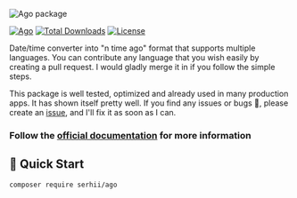 ![Ago package](https://serhii.io/storage/other/ago.png)

[![Ago](https://github.com/SerhiiCho/ago/actions/workflows/php.yml/badge.svg?branch=main)](https://github.com/SerhiiCho/ago/actions/workflows/php.yml)
[![Total Downloads](https://poser.pugx.org/serhii/ago/downloads)](https://packagist.org/packages/serhii/ago)
[![License](https://poser.pugx.org/serhii/ago/license)](https://packagist.org/packages/serhii/ago)

Date/time converter into "n time ago" format that supports multiple languages. You can contribute any language that you wish easily by creating a pull request. I would gladly merge it in if you follow the simple steps.

This package is well tested, optimized and already used in many production apps. It has shown itself pretty well. If you find any issues or bugs 🐞, please create an [issue](https://github.com/SerhiiCho/ago/issues/new), and I'll fix it as soon as I can.

### Follow the [official documentation](https://serhiicho.github.io/ago-docs/) for more information

## 🚀 Quick Start

```bash
composer require serhii/ago
```
